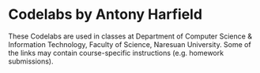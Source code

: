 # Codelabs by Antony Harfield

These Codelabs are used in classes at Department of Computer Science & Information Technology, Faculty of Science, Naresuan University. Some of the links may contain course-specific instructions (e.g. homework submissions).
